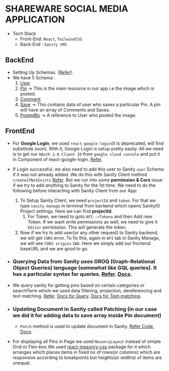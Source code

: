 # SHAREWARE SOCIAL MEDIA APPLICATION
- Tech Stack
  - Front-End: `React`, `TailwindCSS`
  - Back-End : `Sanity CMS`

## BackEnd
- Setting Up Schemas. ([Refer](https://www.sanity.io/docs/create-a-schema-and-configure-sanity-studio)).
- We have 5 Schema :
  1. [User]("./../backend/schemas/user.js)
  2. [Pin](./backend/schemas/pin.js) -> This is the main resource in our app i.e the image which is posted.
  3. [Comment](./backend/schemas/comment.js)
  4. [Save](./backend/schemas/save.js) -> This contains data of user who saves a particular Pin. A pin will have an array of Comments and Saves.
  5. [PostedBy](./backend/schemas/postedBy.js) -> A reference to User who posted the image.


## FrontEnd
- For **Google Login**, we used `react-google-login`(it is deprecated, will find substitute soon). With it, Google Login is setup pretty easily. All we need is to get our `OAuth 2.0 Client ID` from `google cloud console` and put it in Component of react-google-login. [Refer](frontend/src/pages/login.jsx#L43).
- If Login successful, we also need to add this user to Sanity `user` Schema if it was not already added. We do this with Sanity Client method `createIfNotExists` [Refer](frontend/src/pages/login.jsx#L20). But we run into some **permission & Cors** issue if we try to add anything to Sanity for the 1st time. We need to do the following before interacting with Sanity Client from our App:
    1.  To Setup Sanity Client, we need `projectId` and `token`. For that we type `sanity manage` in terminal from backend which opens SanityIO Project settings. Here we can find **projectId**.
        1.  For Token, we need to goto `API-->Tokens` and then Add new Token. If we want write permissions as well, we need to give it `Editor` permission. This will generate the token.
    2.  Now if we try to add user(or any other request) to Sanity backend, we will get `CORS` error. To fix this, again in `API` tab in Sanity Manage, we will see `CORS origins` tab. Here we simply add our frontend baseURL and we are good to go.

- ### Querying Data from Sanity uses  GROQ (Graph-Relational Object Queries) language (somewhat like GQL queries). It has a particular syntax for queries. [Refer](./frontend/src/queries/userQueries.js). [Docs](https://www.sanity.io/docs/js-client).
- We query sanity for getting pins based on certain categories or searchTerm which we used data filtering, projection, dereferencing and text matching. [Refer](./frontend/src/queries/pinQueries.js). [Docs for Query](https://www.sanity.io/docs/how-queries-work). [Docs for Text-matching](https://www.sanity.io/docs/query-cheat-sheet#170b92d4caa2).
- ### Updating Document in Sanity called Patching (in our case we did it for adding data to save array inside Pin document)
  - `Patch` method is used to update document in Sanity. [Refer Code](/frontend/src/components/Pin.jsx#L24), [Docs](https://www.sanity.io/docs/js-client#patch-update-a-document).

- For displaying all Pins in Page we used `MasonryLayout` instead of simple Grid or Flex-box.We used [react-masonry-css](https://github.com/paulcollett/react-masonry-css) package for it which arranges which places items in fixed no of rows(or columns) which are responsive according to breakpoints but heights(or widths) of items are unequal.